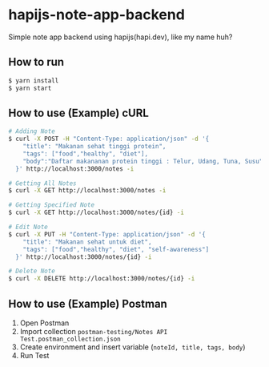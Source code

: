# hapijs-note-app-backend
Simple note app backend using hapijs(hapi.dev), like my name huh?


## How to run

```bash
$ yarn install
$ yarn start
```

## How to use (Example) cURL
```bash
# Adding Note
$ curl -X POST -H "Content-Type: application/json" -d '{
    "title": "Makanan sehat tinggi protein",
    "tags": ["food","healthy", "diet"],
    "body":"Daftar makananan protein tinggi : Telur, Udang, Tuna, Susu"
  }' http://localhost:3000/notes -i

# Getting All Notes
$ curl -X GET http://localhost:3000/notes -i

# Getting Specified Note
$ curl -X GET http://localhost:3000/notes/{id} -i

# Edit Note
$ curl -X PUT -H "Content-Type: application/json" -d '{
    "title": "Makanan sehat untuk diet",
    "tags": ["food","healthy", "diet", "self-awareness"]
  }' http://localhost:3000/notes/{id} -i

# Delete Note
$ curl -X DELETE http://localhost:3000/notes/{id} -i
```

## How to use (Example) Postman
1. Open Postman
2. Import collection `postman-testing/Notes API Test.postman_collection.json`
3. Create environment and insert variable (`noteId, title, tags, body`)
4. Run Test